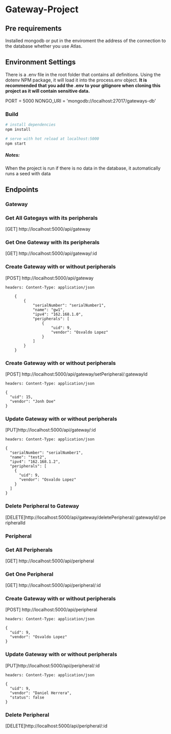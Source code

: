 # Gateway-Project

## Pre requirements

Installed mongodb or put in the enviroment the address of the connection to the database whether you use Atlas.

## Environment Settings

There is a .env file in the root folder that contains all definitions.
Using the dotenv NPM package, it will load it into the process.env object.
<b>It is recommended that you add the .env to your gitignore when cloning this project as it will contain sensitive data.</b>

PORT = 5000
NONGO_URI = 'mongodb://localhost:27017/gateways-db'

### Build

```bash
# install dependencies
npm install

# serve with hot reload at localhost:5000
npm start
```

##### Notes:

When the project is run if there is no data in the database, it automatically runs a seed with data

## Endpoints

### Gateway

### Get All Gategays with its peripherals

[GET] http://localhost:5000/api/gateway

### Get One Gateway with its peripherals

[GET] http://localhost:5000/api/gateway/:id

### Create Gateway with or without peripherals

[POST] http://localhost:5000/api/gateway

`headers: Content-Type: application/json`

```json:
    {
        {
            "serialNumber": "serialNumber1",
            "name": "gw1",
            "ipv4": "162.168.1.0",
            "peripherals": [
                {
                    "uid": 9,
                    "vendor": "Osvaldo Lopez"
                }
            ]
        }
    }
```

### Create Gateway with or without peripherals

[POST] http://localhost:5000/api/gateway/setPeripheral/:gatewayId

`headers: Content-Type: application/json`

```json:
{
  "uid": 15,
  "vendor": "Jonh Doe"
}
```

### Update Gateway with or without peripherals

[PUT]http://localhost:5000/api/gateway/:id

`headers: Content-Type: application/json`

```json:
{
  "serialNumber": "serialNumber1",
  "name": "test2",
  "ipv4": "162.168.1.2",
  "peripherals": [
    {
      "uid": 9,
      "vendor": "Osvaldo Lopez"
    }
  ]
}
```

### Delete Peripheral to Gateway

[DELETE]http://localhost:5000/api/gateway/deletePeripheral/:gatewayId/:peripheralId

### Peripheral

### Get All Peripherals

[GET] http://localhost:5000/api/peripheral

### Get One Peripheral

[GET] http://localhost:5000/api/peripheral/:id

### Create Gateway with or without peripherals

[POST] http://localhost:5000/api/peripheral

`headers: Content-Type: application/json`

```json:
{
  "uid": 9,
  "vendor": "Osvaldo Lopez"
}
```

### Update Gateway with or without peripherals

[PUT]http://localhost:5000/api/peripheral/:id

`headers: Content-Type: application/json`

```json:
{
  "uid": 9,
  "vendor": "Daniel Herrera",
  "status": false
}
```

### Delete Peripheral

[DELETE]http://localhost:5000/api/peripheral/:id
